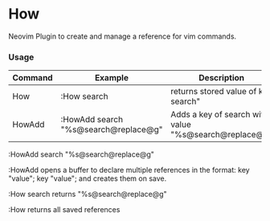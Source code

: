 # How
Neovim Plugin to create and manage a reference for vim commands.

### Usage
| Command  | Example    |  Description |
| -------- | -------------| -------------- |
| How      | :How search    | returns stored value of key search"| 
| HowAdd   | :HowAdd search "%s@search@replace@g" | Adds a key of search with value "%s@search@replace@g" |

:HowAdd search "%s@search@replace@g"

:HowAdd
opens a buffer to declare multiple references in the format:
key "value";
key "value";
and creates them on save.

:How search
returns "%s@search@replace@g"

:How
returns all saved references
